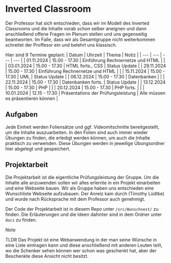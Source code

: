 # Inverted Classroom
Der Professor hat sich entschieden, dass wir im Modell des Inverted Classrooms und die Inhalte vorab schon selber aneignen und dann anschließend offene Fragen im Plenum stellen und uns gegenseitig beantworten. Im Falle, dass wir als Gesamtgruppe nicht weiterkommen schreitet der Proffesor ein und belehrt uns klassisch. 

Hier sind 9 Termine geplant: 
| Datum | Uhrzeit | Thema | Notiz |
| --- | --- | --- | --- |
| 01.11.2024 | 15.00 - 17.30 | Einführung Rechnernetze und HTML |  |
| 03.01.2024 | 15.00 - 17.30 | HTML forts., CSS | Status Update |
| 29.11.2024 | 15.00 - 17.30 | Einführung Rechnernetze und HTML |  |
| 15.11.2024 | 15.00 - 17.30 | UML | Status Update |
| 06.12.2024 | 15.00 - 17.30 | Datenbanken |  |
| 22.11.2024 | 15.00 - 17.30 | Datenbanken forts. | Status Update |
| 13.12.2024 | 15.00 - 17.30 | PHP |  |
| 20.12.2024 | 15.00 - 17.30 | PHP forts. |  |
| 10.01.2024 | 12.15 - 17.30 | Präsentations der Prüfungsleistung | Alle müssen es präsentieren können |

## Aufgaben
Jede Einheit werden Foliensätze und ggf. Videomitschnitte bereitgestellt, um die Inhalte auszuarbeiten. In den Folien sind auch immer wieder Übungen zu finden, die erledigt werden können, um auch die Inhalte praktisch zu verwenden. Diese Übungen werden in jeweilige Übungsordner hier abgelegt und gespeichert. 

## Projektarbeit
Die Projektarbeit ist die eigentliche Prüfungsleistung der Gruppe. Um die Inhalte alle anzuwenden sollen wir alles erlernte in ein Projekt einarbeiten und eine Webseite bauen. Wir als Gruppe haben uns entschieden eine Wunschliste Webseite aufzubauen. Der Anreiz kam durch (Timothy Lüdtke) und wurde nach Rücksprache mit dem Professor auch genehmigt.

Der Code der Projektarbeit ist in diesem Repo unter `/src/Wunschnest/` zu finden. Die Erläuterungen und die Ideen dahinter sind in dem Ordner unter `docs` zu finden.

> [!NOTE]
> TLDR
> Das Projekt ist eine Webanwendung in der man seine Wünsche in eine Liste eintragen kann und diese anschließend mit anderen Leuten teilt, wo die Schenker sehen können wer schon was geschenkt hat, aber der Beschenkte diese Ansicht nicht besitzt. 
